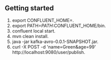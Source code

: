## Getting started
1. export CONFLUENT_HOME=<path-to-confluent>.
2. export PATH=$PATH:$CONFLUENT_HOME/bin.
3. confluent local start.
4. mvn clean install.
5. java -jar kafka-avro-0.0.1-SNAPSHOT.jar.
6. curl -X POST -d 'name=Green&age=99' http://localhost:9080/user/publish.
